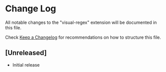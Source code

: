 # Change Log

All notable changes to the "visual-regex" extension will be documented in this file.

Check [Keep a Changelog](http://keepachangelog.com/) for recommendations on how to structure this file.

## [Unreleased]

- Initial release